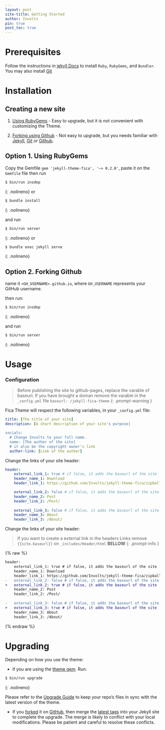 ```yaml
---
layout: post
site-title: Getting Started
author: Involts
pin: true
post_toc: true
---
```


# Prerequisites

Follow the instructions in [jekyll Docs](https://jekyllrb.com/docs/installation/) to install `Ruby`, `RubyGems`, and `Bundler`. You may also install [Git](https://git-scm.com/)

# Installation

## Creating a new site

1. [Using RubyGems](https://rubygems.org/gems/jekyll-theme-fica) - Easy to upgrade, but it is not convenient with customizing the Theme.

1. [Forking using Github](https://github.com/Involts/jekyll-theme-fica/generate) - Not easy to upgrade, but you needs familiar with [Jekyll](https://jekyllrb.com), [Git](https://git-scm.com/) or [Github](https://github.com/).

## Option 1. Using RubyGems

Copy the Gemfile `gem 'jekyll-theme-fica', '~> 0.2.0'`, paste it on the `Gemfile` file then run 

```bash
$ bin/run insdep
```
{: .nolineno}
or
```bash
$ bundle install
```
{: .nolineno}

and run

```bash
$ bin/run server
```
{: .nolineno}
or
```bash
$ bundle exec jekyll serve
```
{: .nolineno}




## Option 2. Forking Github

name it `<GH_USERNAME>.github.io`, where `GH_USERNAME` represents your GitHub username.

 then run:

```bash
$ bin/run insdep
```
{: .nolineno}

and run

```bash
$ bin/run server
```
{: .nolineno}

# Usage

### Configuration

> Before publishing the site to github-pages, replace the varable of baseurl. If you have brought a doman remove the varable in the `_config.yml` file 
`baseurl: /jekyll-fica-theme`
{: .prompt-warning }

Fica Theme will respect the following variables, in your `_config.yml` file:

```yml
title: [The title of your site]
description: [A short description of your site's purpose]

socials:
  # Change Involts to your full name.
  name: [The auther of the site]
  # it also be the copyright owner's link
  auther-link: [Link of the auther]
```

Change the links of your site header:

```yml
header:
    external_link_1: true # if false, it adds the baseurl of the site
    header_name_1: Download
    header_link_1: https://github.com/Involts/jekyll-theme-fica/zipball/master

    external_link_2: false # if false, it adds the baseurl of the site
    header_name_2: Post
    header_link_2: /Post/
    
    external_link_3: false # if false, it adds the baseurl of the site
    header_name_3: About
    header_link_3: /About/
```

Change the links of your site header:

 > If you want to create a external link in the headers Links remove `{{site.baseurl}}` on `_includes/Header/html` **BELLOW**
 {: .prompt-info }


{% raw %}
```diff
header:
    external_link_1: true # if false, it adds the baseurl of the site
    header_name_1: Download
    header_link_1: https://github.com/Involts/jekyll-theme-fica/zipball/master
-   external_link_2: false # if false, it adds the baseurl of the site
+   external_link_2: true # if false, it adds the baseurl of the site
    header_name_2: Post
    header_link_2: /Post/
    
-   external_link_3: false # if false, it adds the baseurl of the site
+   external_link_3: true # if false, it adds the baseurl of the site
    header_name_3: About
    header_link_3: /About/
  ```
{% endraw %}  

#  Upgrading
  Depending on how you use the theme:

- if you are using the [theme gem](https://rubygems.org/gems/jekyll-theme-fica). Run:

```bash
$ bin/run upgrade
```
{: .nolineno}

Please refer to the [Upgrade Guide](https://github.com/Involts/jekyll-theme-fica/wiki/Theme-Upgrade-Guide) to keep your repo’s files in sync with the latest version of the theme.

- If you [forked](https://github.com/Involts/jekyll-theme-fica/fork) it on [GitHub](https://github.com/Involts/jekyll-theme-fica), then merge the [latest tags](https://github.com/Involts/jekyll-theme-fica/tags) into your Jekyll site to complete the upgrade. The merge is likely to conflict with your local modifications. Please be patient and careful to resolve these conflicts.








